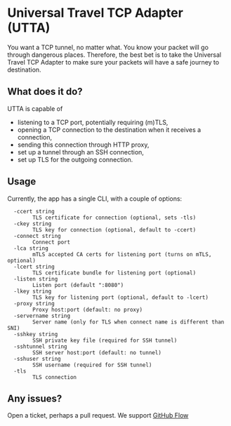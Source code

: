 # Universal Travel TCP Adapter (UTTA)

You want a TCP tunnel, no matter what. You know your packet will go through dangerous places. Therefore, the best bet is to take the Universal Travel TCP Adapter to make sure your packets will have a safe journey to destination.

## What does it do?

UTTA is capable of

* listening to a TCP port, potentially requiring (m)TLS,
* opening a TCP connection to the destination when it receives a connection,
* sending this connection through HTTP proxy,
* set up a tunnel through an SSH connection,
* set up TLS for the outgoing connection.

## Usage

Currently, the app has a single CLI, with a couple of options:

```text
  -ccert string
    	TLS certificate for connection (optional, sets -tls)
  -ckey string
    	TLS key for connection (optional, default to -ccert)
  -connect string
    	Connect port
  -lca string
    	mTLS accepted CA certs for listening port (turns on mTLS, optional)
  -lcert string
    	TLS certificate bundle for listening port (optional)
  -listen string
    	Listen port (default ":8080")
  -lkey string
    	TLS key for listening port (optional, default to -lcert)
  -proxy string
    	Proxy host:port (default: no proxy)
  -servername string
    	Server name (only for TLS when connect name is different than SNI)
  -sshkey string
    	SSH private key file (required for SSH tunnel)
  -sshtunnel string
    	SSH server host:port (default: no tunnel)
  -sshuser string
    	SSH username (required for SSH tunnel)
  -tls
    	TLS connection
```

## Any issues?

Open a ticket, perhaps a pull request. We support [GitHub Flow](https://guides.github.com/introduction/flow/)
